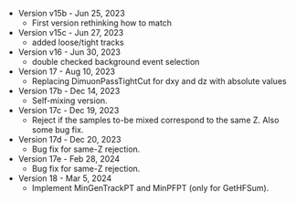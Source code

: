 

* Version v15b - Jun 25, 2023
   * First version rethinking how to match
* Version v15c - Jun 27, 2023
   * added loose/tight tracks
* Version v16 - Jun 30, 2023
   * double checked background event selection
* Version 17 - Aug 10, 2023
   * Replacing DimuonPassTightCut for dxy and dz with absolute values
* Version 17b - Dec 14, 2023
   * Self-mixing version.
* Version 17c - Dec 19, 2023
   * Reject if the samples to-be mixed correspond to the same Z. Also some bug fix.
* Version 17d - Dec 20, 2023
   * Bug fix for same-Z rejection.
* Version 17e - Feb 28, 2024
   * Bug fix for same-Z rejection.
* Version 18 - Mar 5, 2024 
   * Implement MinGenTrackPT and MinPFPT (only for GetHFSum).

